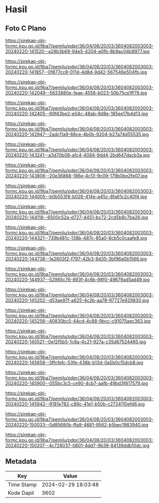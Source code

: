 # Hasil

## Foto C Plano

https://sirekap-obj-formc.kpu.go.id/9ba7/pemilu/pdpr/36/04/08/20/03/3604082003003-20240220-141520--a28b3b68-94e5-4204-a0fb-8b9ac04b8977.jpg

https://sirekap-obj-formc.kpu.go.id/9ba7/pemilu/pdpr/36/04/08/20/03/3604082003003-20240220-141857--0f877cc8-011d-4d8d-9d42-567546e504fb.jpg

https://sirekap-obj-formc.kpu.go.id/9ba7/pemilu/pdpr/36/04/08/20/03/3604082003003-20240220-142049--5633880e-feae-4558-b023-50b75ce1ff79.jpg

https://sirekap-obj-formc.kpu.go.id/9ba7/pemilu/pdpr/36/04/08/20/03/3604082003003-20240220-142405--69f43be2-e04c-48ab-9d8e-185ee17b4d13.jpg

https://sirekap-obj-formc.kpu.go.id/9ba7/pemilu/pdpr/36/04/08/20/03/3604082003003-20240220-142947--2adc11a9-68ce-4b0b-9204-b27a74d55535.jpg

https://sirekap-obj-formc.kpu.go.id/9ba7/pemilu/pdpr/36/04/08/20/03/3604082003003-20240220-143241--a3d70b08-a1c4-4084-9dd4-2bd647dacb3a.jpg

https://sirekap-obj-formc.kpu.go.id/9ba7/pemilu/pdpr/36/04/08/20/03/3604082003003-20240220-143806--20e36868-186e-4c13-9c09-179b0be2fe07.jpg

https://sirekap-obj-formc.kpu.go.id/9ba7/pemilu/pdpr/36/04/08/20/03/3604082003003-20240220-144005--b0b553f8-b026-414e-a45c-8fa61c2c40f4.jpg

https://sirekap-obj-formc.kpu.go.id/9ba7/pemilu/pdpr/36/04/08/20/03/3604082003003-20240220-144118--6500c52a-d727-4451-bc72-2cd5b8c7ba26.jpg

https://sirekap-obj-formc.kpu.go.id/9ba7/pemilu/pdpr/36/04/08/20/03/3604082003003-20240220-144321--739b481c-138b-487c-85a0-8cb5c0caafe8.jpg

https://sirekap-obj-formc.kpu.go.id/9ba7/pemilu/pdpr/36/04/08/20/03/3604082003003-20240220-144738--1e2603f2-f797-42b3-8d35-3bf96a0b1566.jpg

https://sirekap-obj-formc.kpu.go.id/9ba7/pemilu/pdpr/36/04/08/20/03/3604082003003-20240220-144937--52985c76-893f-4c6b-98f0-49679ad5ad49.jpg

https://sirekap-obj-formc.kpu.go.id/9ba7/pemilu/pdpr/36/04/08/20/03/3604082003003-20240220-145202--d53ae97f-a625-4c2b-aa78-97727e929830.jpg

https://sirekap-obj-formc.kpu.go.id/9ba7/pemilu/pdpr/36/04/08/20/03/3604082003003-20240220-145258--40830bc5-44cd-4c88-9bcc-c91075aec363.jpg

https://sirekap-obj-formc.kpu.go.id/9ba7/pemilu/pdpr/36/04/08/20/03/3604082003003-20240220-145521--0e12f5b5-1c8a-4c21-927a-c35d67524460.jpg

https://sirekap-obj-formc.kpu.go.id/9ba7/pemilu/pdpr/36/04/08/20/03/3604082003003-20240220-145658--3ffcfefc-53fe-438b-b13d-0a5b0c15dcb8.jpg

https://sirekap-obj-formc.kpu.go.id/9ba7/pemilu/pdpr/36/04/08/20/03/3604082003003-20240220-145900--055bc3c5-ce90-4cb7-aafb-49bd3f817579.jpg

https://sirekap-obj-formc.kpu.go.id/9ba7/pemilu/pdpr/36/04/08/20/03/3604082003003-20240220-145942--9181e782-c89c-41e1-b50b-c2724110efd6.jpg

https://sirekap-obj-formc.kpu.go.id/9ba7/pemilu/pdpr/36/04/08/20/03/3604082003003-20240220-150033--0d85680b-ffa9-4681-9562-b5bec1983940.jpg

https://sirekap-obj-formc.kpu.go.id/9ba7/pemilu/pdpr/36/04/08/20/03/3604082003003-20240220-150207--4c726037-0601-4dd7-9b39-84139ddb10dc.jpg


## Metadata

| Key        | Value               |
| ---------- | ------------------- |
| Time Stamp | 2024-02-29 18:03:48 |
| Kode Dapil | 3602                |



